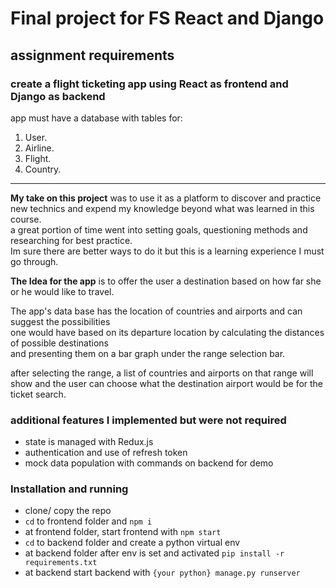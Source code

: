 # Final project for FS React and Django  

## assignment requirements

### create a flight ticketing app using React as frontend and Django as backend  

app must have a database with tables for:  

1. User.  
2. Airline.  
3. Flight.  
4. Country.  

****

**My take on this project** was to use it as a platform to discover and practice new technics and expend my knowledge beyond what was learned in this course.  
a great portion of time went into setting goals, questioning methods and researching for best practice.  
Im sure there are better ways to do it but this is a learning experience I must go through.  

**The Idea for the app** is to offer the user a destination based on how far she or he would like to travel.

The app's data base has the location of countries and airports and can suggest the possibilities  
one would have based on its departure location by calculating the distances of possible destinations  
and presenting them on a bar graph under the range selection bar.  

after selecting the range, a list of countries and airports on that range will show  and the user can choose what the destination airport would be for the ticket search.  

### additional features I implemented but were not required

* state is managed with Redux.js
* authentication and use of refresh token
* mock data population with commands on backend for demo

### Installation and running

* clone/ copy the repo  
* `cd` to frontend folder and `npm i`  
* at frontend folder, start frontend with `npm start`
* `cd` to backend folder and create a python virtual env  
* at backend folder after env is set and activated `pip install -r requirements.txt`  
* at backend start backend with `{your python} manage.py runserver`
